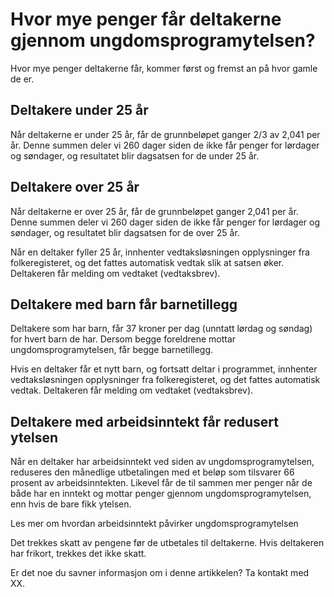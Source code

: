 # Hvor mye penger får deltakerne gjennom ungdomsprogramytelsen?

Hvor mye penger deltakerne får, kommer først og fremst an på hvor gamle de er.

## Deltakere under 25 år

Når deltakerne er under 25 år, får de grunnbeløpet ganger 2/3 av 2,041 per år. Denne summen deler vi 260 dager siden de ikke får penger for lørdager og søndager, og resultatet blir dagsatsen for de under 25 år.

## Deltakere over 25 år

Når deltakerne er over 25 år, får de grunnbeløpet ganger 2,041 per år. Denne summen deler vi 260 dager siden de ikke får penger for lørdager og søndager, og resultatet blir dagsatsen for de over 25 år.

Når en deltaker fyller 25 år, innhenter vedtaksløsningen opplysninger fra folkeregisteret, og det fattes automatisk vedtak slik at satsen øker. Deltakeren får melding om vedtaket (vedtaksbrev).

## Deltakere med barn får barnetillegg

Deltakere som har barn, får 37 kroner per dag (unntatt lørdag og søndag) for hvert barn de har. Dersom begge foreldrene mottar ungdomsprogramytelsen, får begge barnetillegg.

Hvis en deltaker får et nytt barn, og fortsatt deltar i programmet, innhenter vedtaksløsningen opplysninger fra folkeregisteret, og det fattes automatisk vedtak. Deltakeren får melding om vedtaket (vedtaksbrev).

## Deltakere med arbeidsinntekt får redusert ytelsen

Når en deltaker har arbeidsinntekt ved siden av ungdomsprogramytelsen, reduseres den månedlige utbetalingen med et beløp som tilsvarer 66 prosent av arbeidsinntekten. Likevel får de til sammen mer penger når de både har en inntekt og mottar penger gjennom ungdomsprogramytelsen, enn hvis de bare fikk ytelsen.

Les mer om hvordan arbeidsinntekt påvirker ungdomsprogramytelsen

Det trekkes skatt av pengene før de utbetales til deltakerne. Hvis deltakeren har frikort, trekkes det ikke skatt.

Er det noe du savner informasjon om i denne artikkelen? Ta kontakt med XX.
